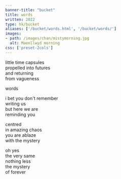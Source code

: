 ```yaml
---
banner-title: "bucket" 
title: words 
written: 2022
type: hk/bucket
aliases: ['/bucket/words.html', '/bucket/words/']
images:
- path: /images/chan/mistymorning.jpg 
  alt: Maenllwyd morning
css: ['preset-2cols']
---
```


little time capsules  
propelled into futures  
and returning  
from vagueness  

words  

i bet you don't remember  
writing us  
but here we are  
reminding you  

centred  
in amazing chaos  
you are ablaze  
with the mystery  

oh yes  
the very same  
nothing less  
the mystery  
of forever

